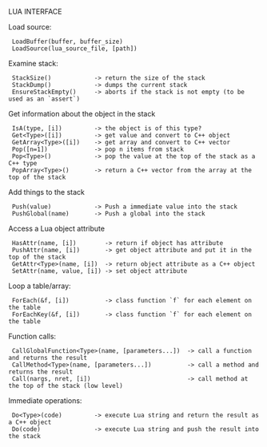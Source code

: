LUA INTERFACE

  Load source:

     LoadBuffer(buffer, buffer_size)
     LoadSource(lua_source_file, [path])

  Examine stack:

     StackSize()            -> return the size of the stack
     StackDump()            -> dumps the current stack
     EnsureStackEmpty()     -> aborts if the stack is not empty (to be used as an `assert`)

  Get information about the object in the stack

     IsA(type, [i])         -> the object is of this type?
     Get<Type>([i])         -> get value and convert to C++ object
     GetArray<Type>([i])    -> get array and convert to C++ vector
     Pop([n=1])             -> pop n items from stack
     Pop<Type>()            -> pop the value at the top of the stack as a C++ type
     PopArray<Type>()       -> return a C++ vector from the array at the top of the stack

  Add things to the stack

     Push(value)            -> Push a immediate value into the stack
     PushGlobal(name)       -> Push a global into the stack
     
  Access a Lua object attribute

     HasAttr(name, [i])        -> return if object has attribute
     PushAttr(name, [i])       -> get object attribute and put it in the top of the stack
     GetAttr<Type>(name, [i])  -> return object attribute as a C++ object
     SetAttr(name, value, [i]) -> set object attribute

  Loop a table/array:

     ForEach(&f, [i])          -> class function `f` for each element on the table 
     ForEachKey(&f, [i])       -> class function `f` for each element on the table 
   
  Function calls:

     CallGlobalFunction<Type>(name, [parameters...])  -> call a function and returns the result
     CallMethod<Type>(name, [parameters...])          -> call a method and returns the result
     Call(nargs, nret, [i])                           -> call method at the top of the stack (low level)

  Immediate operations:
    
     Do<Type>(code)         -> execute Lua string and return the result as a C++ object
     Do(code)               -> execute Lua string and push the result into the stack


